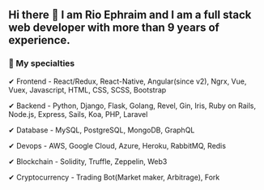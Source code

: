 ## Hi there 👋 I am Rio Ephraim and I am a full stack web developer with more than 9 years of experience.

<!--
**rebmxict/rebmxict** is a ✨ _special_ ✨ repository because its `README.md` (this file) appears on your GitHub profile.

Here are some ideas to get you started:
-->

### 🔭 My specialties

✔ Frontend - React/Redux, React-Native, Angular(since v2), Ngrx, Vue, Vuex, Javascript, HTML, CSS, SCSS, Bootstrap

✔ Backend - Python, Django, Flask, Golang, Revel, Gin, Iris, Ruby on Rails, Node.js, Express, Sails, Koa, PHP, Laravel

✔ Database - MySQL, PostgreSQL, MongoDB, GraphQL

✔ Devops - AWS, Google Cloud, Azure, Heroku, RabbitMQ, Redis

✔ Blockchain - Solidity, Truffle, Zeppelin, Web3

✔ Cryptocurrency - Trading Bot(Market maker, Arbitrage), Fork

